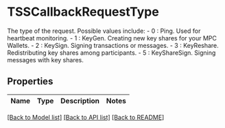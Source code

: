 # TSSCallbackRequestType

The type of the request. Possible values include:  - 0 : Ping. Used for heartbeat monitoring. - 1 : KeyGen. Creating new key shares for your MPC Wallets. - 2 : KeySign. Signing transactions or messages. - 3 : KeyReshare. Redistributing key shares among participants. - 5 : KeyShareSign. Signing messages with key shares. 

## Properties

Name | Type | Description | Notes
------------ | ------------- | ------------- | -------------

[[Back to Model list]](../README.md#documentation-for-models) [[Back to API list]](../README.md#documentation-for-api-endpoints) [[Back to README]](../README.md)



